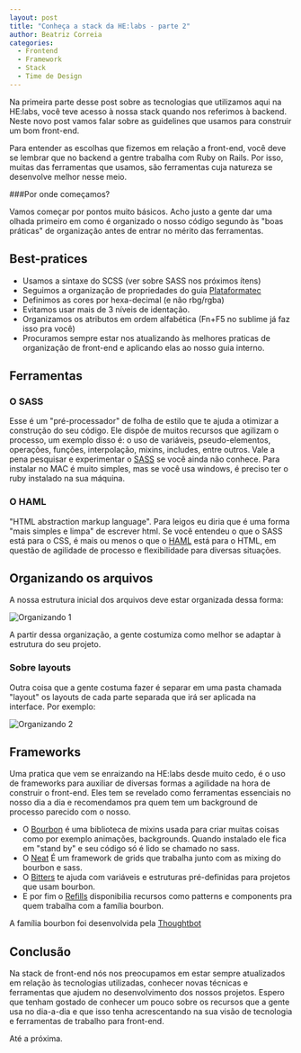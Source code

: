 ```yaml
---
layout: post
title: "Conheça a stack da HE:labs - parte 2"
author: Beatriz Correia
categories:
  - Frontend
  - Framework
  - Stack
  - Time de Design
---
```


Na primeira parte desse post sobre as tecnologias que utilizamos aqui na HE:labs, você teve acesso à nossa stack quando nos referimos à backend. Neste novo post vamos falar sobre as guidelines que usamos para construir um bom front-end. 

<!--more-->

Para entender as escolhas que fizemos em relação a front-end, você deve se lembrar que no backend a gentre trabalha com Ruby on Rails. Por isso, muitas das ferramentas que usamos, são ferramentas cuja natureza se desenvolve melhor nesse meio. 

###Por onde começamos? 

Vamos começar por pontos muito básicos. Acho justo a gente dar uma olhada primeiro em como é organizado o nosso código segundo às "boas práticas" de organização antes de entrar no mérito das ferramentas. 

## Best-pratices


- Usamos a sintaxe do SCSS (ver sobre SASS nos próximos ítens)
- Seguimos a organização de propriedades do guia [Plataformatec](http://guidelines.plataformatec.com.br/css.html)
- Definimos as cores por hexa-decimal (e não rbg/rgba)
- Evitamos usar mais de 3 níveis de identação. 
- Organizamos os atributos em ordem alfabética (Fn+F5 no sublime já faz isso pra você)
- Procuramos sempre estar nos atualizando às melhores praticas de organização de front-end e aplicando elas ao nosso guia interno. 


## Ferramentas


### O SASS

Esse é um "pré-processador" de folha de estilo que te ajuda a otimizar a construção do seu código. Ele dispõe de muitos recursos que agilizam o processo, um exemplo disso é: o uso de variáveis, pseudo-elementos, operações, funções, interpolação, mixins, includes, entre outros. Vale a pena pesquisar e experimentar o [SASS](http://sass-lang.com/) se você ainda não conhece. Para instalar no MAC é muito simples, mas se você usa windows, é preciso ter o ruby instalado na sua máquina. 

### O HAML 

"HTML abstraction markup language". Para leigos eu diria que é uma forma "mais simples e limpa" de escrever html. Se você entendeu o que o SASS está para o CSS, é mais ou menos o que o [HAML](http://haml.info/) está para o HTML, em questão de agilidade de processo e flexibilidade para diversas situações. 

## Organizando os arquivos
A nossa estrutura inicial dos arquivos deve estar organizada dessa forma:

![Organizando 1](/blog/images/posts/2014-11-14/org1.png)

A partir dessa organização, a gente costumiza como melhor se adaptar à estrutura do seu projeto. 

### Sobre layouts

Outra coisa que a gente costuma fazer é separar em uma pasta chamada "layout" os layouts de cada parte separada que irá ser aplicada na interface. Por exemplo: 

![Organizando 2](/blog/images/posts/2014-11-14/org2.png)

## Frameworks

Uma pratica que vem se enraizando na HE:labs desde muito cedo, é o uso de frameworks para auxiliar de diversas formas a agilidade na hora de construir o front-end. Eles tem se revelado como ferramentas essenciais no nosso dia a dia e recomendamos pra quem tem um background de processo parecido com o nosso. 

- O [Bourbon](http://bourbon.io/) é uma biblioteca de mixins usada para criar muitas coisas como por exemplo animações, backgrounds. Quando instalado ele fica em "stand by" e seu código só é lido se chamado no sass. 
- O [Neat](http://neat.bourbon.io/) É um framework de grids que trabalha junto com as mixing do bourbon e sass. 
- O [Bitters](http://bitters.bourbon.io/) te ajuda com variáveis e estruturas pré-definidas para projetos que usam bourbon. 
- E por fim o [Refills](http://refills.bourbon.io/) disponibilia recursos como patterns e components pra quem trabalha com a família bourbon. 

A família bourbon foi desenvolvida pela [Thoughtbot](http://thoughtbot.com/)

## Conclusão

Na stack de front-end nós nos preocupamos em estar sempre atualizados em relação às tecnologias utilizadas, conhecer novas técnicas e ferramentas que ajudem no desenvolvimento dos nossos projetos. Espero que tenham gostado de conhecer um pouco sobre os recursos que a gente usa no dia-a-dia e que isso tenha acrescentando na sua visão de tecnologia e ferramentas de trabalho para front-end. 

Até a próxima. 


